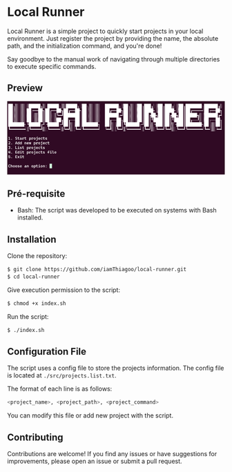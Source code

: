 # Local Runner

Local Runner is a simple project to quickly start projects in your local environment. Just register the project by providing the name, the absolute path, and the initialization command, and you're done!

Say goodbye to the manual work of navigating through multiple directories to execute specific commands.

## Preview

![Preview](./src/assets/screenshot.png)

## Pré-requisite
- Bash: The script was developed to be executed on systems with Bash installed.

## Installation

Clone the repository:
```bash 
$ git clone https://github.com/iamThiagoo/local-runner.git
$ cd local-runner
```

Give execution permission to the script:

```bash 
$ chmod +x index.sh
```

Run the script:

```bash 
$ ./index.sh
```

## Configuration File

The script uses a config file to store the projects information. The config file is located at `./src/projects.list.txt`.

The format of each line is as follows:

```bash
<project_name>, <project_path>, <project_command>
```

You can modify this file or add new project with the script.

## Contributing

Contributions are welcome! If you find any issues or have suggestions for improvements, please open an issue or submit a pull request.
